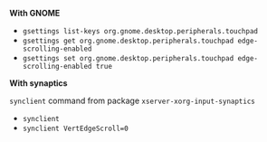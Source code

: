 **With GNOME**

* `gsettings list-keys org.gnome.desktop.peripherals.touchpad`
* `gsettings get org.gnome.desktop.peripherals.touchpad edge-scrolling-enabled`
* `gsettings set org.gnome.desktop.peripherals.touchpad edge-scrolling-enabled true`

**With synaptics**

`synclient` command from package `xserver-xorg-input-synaptics`

* `synclient`
* `synclient VertEdgeScroll=0`
